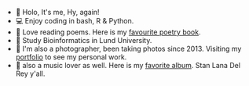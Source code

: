 - 👋 Holo, It's me, Hy, again!
- 💻 Enjoy coding in bash, R & Python.
- 👀 Love reading poems. Here is my [favourite poetry book](https://www.goodreads.com/book/show/18585282-salt).
- 🌱 Study Bioinformatics in Lund University.
- 📸 I'm also a photographer, been taking photos since 2013. Visiting my [portfolio](https://www.vogue.com/photovogue/photographers/103806) to see my personal work.
- 🎵 also a music lover as well. Here is my [favorite album](https://open.spotify.com/album/5XpEKORZ4y6OrCZSKsi46A). Stan Lana Del Rey y'all.
